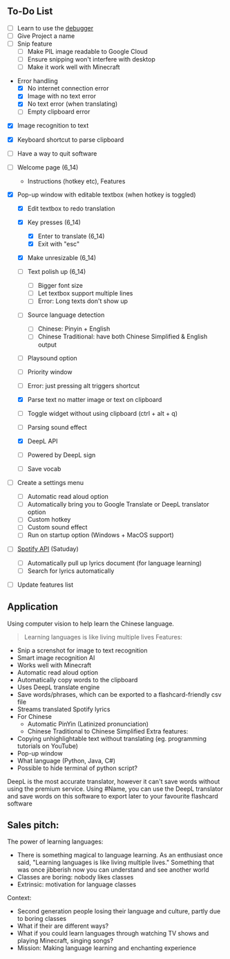 ## To-Do List
- [ ] Learn to use the [debugger](https://code.visualstudio.com/docs/editor/debugging)
- [ ] Give Project a name
- [ ] Snip feature
    - [ ] Make PIL image readable to Google Cloud
    - [ ] Ensure snipping won't interfere with desktop
    - [ ] Make it work well with Minecraft
- Error handling
    - [x] No internet connection error
    - [x] Image with no text error
    - [x] No text error (when translating)
    - [ ] Empty clipboard error
- [x] Image recognition to text
- [x] Keyboard shortcut to parse clipboard
- [ ] Have a way to quit software


- [ ] Welcome page (6_14)
    - Instructions (hotkey etc), Features
- [x] Pop-up window with editable textbox (when hotkey is toggled)
    - [x] Edit textbox to redo translation
    - [x] Key presses (6_14)
        - [x] Enter to translate (6_14)
        - [x] Exit with "esc"
    - [x] Make unresizable (6_14)
    - [ ] Text polish up (6_14)
        - [ ] Bigger font size
        - [ ] Let textbox support multiple lines
        - [ ] Error: Long texts don't show up
    - [ ] Source language detection
        - [ ] Chinese: Pinyin + English
        - [ ] Chinese Traditional: have both Chinese Simplified & English output
    - [ ] Playsound option
    - [ ] Priority window
    - [ ] Error: just pressing alt triggers shortcut

    - [x] Parse text no matter image or text on clipboard
    - [ ] Toggle widget without using clipboard (ctrl + alt + q)
    - [ ] Parsing sound effect
    - [x] DeepL API
    - [ ] Powered by DeepL sign
    - [ ] Save vocab
- [ ] Create a settings menu
    - [ ] Automatic read aloud option
    - [ ] Automatically bring you to Google Translate or DeepL translator option
    - [ ] Custom hotkey
    - [ ] Custom sound effect
    - [ ] Run on startup option (Windows + MacOS support)
- [ ] [Spotify API](https://youtu.be/c5sWvP9h3s8) (Satuday)
    - [ ] Automatically pull up lyrics document (for language learning)
    - [ ] Search for lyrics automatically
- [ ] Update features list


## Application
Using computer vision to help learn the Chinese language.
> Learning languages is like living multiple lives
Features:
- Snip a screnshot for image to text recognition
- Smart image recognition AI
- Works well with Minecraft
- Automatic read aloud option
- Automatically copy words to the clipboard
- Uses DeepL translate engine
- Save words/phrases, which can be exported to a flashcard-friendly csv file
- Streams translated Spotify lyrics
- For Chinese
    - Automatic PinYin (Latinized pronunciation)
    - Chinese Traditional to Chinese Simplified
Extra features:
- Copying unhighlightable text without translating (eg. programming tutorials on YouTube)
- Pop-up window
- What language (Python, Java, C#)
- Possible to hide terminal of python script?

DeepL is the most accurate translator, however it can't save words without using the premium service. Using #Name, you can use the DeepL translator and save words on this software to export later to your favourite flashcard software


## Sales pitch:
The power of learning languages:
- There is something magical to language learning. As an enthusiast once said, "Learning languages is like living multiple lives." Something that was once jibberish now you
can understand and see another world
- Classes are boring: nobody likes classes
- Extrinsic: motivation for language classes

Context:
- Second generation people losing their language and culture, partly due to boring classes
- What if their are different ways?
- What if you could learn languages through watching TV shows and playing Minecraft, singing songs?
- Mission: Making language learning and enchanting experience
